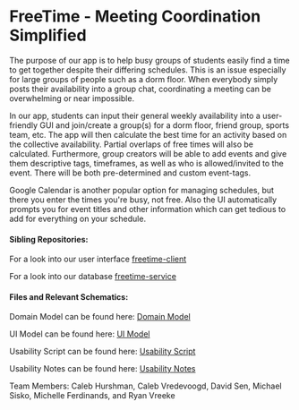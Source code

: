 # FreeTime - Meeting Coordination Simplified

The purpose of our app is to help busy groups of students easily find a time to get together despite their differing schedules. This is an issue especially for large groups of people such as a dorm floor. When everybody simply posts their availability into a group chat, coordinating a meeting can be overwhelming or near impossible.

In our app, students can input their general weekly availability into a user-friendly GUI and join/create a group(s) for a dorm floor, friend group, sports team, etc. The app will then calculate the best time for an activity based on the collective availability. Partial overlaps of free times will also be calculated. Furthermore, group creators will be able to add events and give them descriptive tags, timeframes, as well as who is allowed/invited to the event. There will be both pre-determined and custom event-tags.

Google Calendar is another popular option for managing schedules, but there you enter the times you're busy, not free. Also the UI automatically prompts you for event titles and other information which can get tedious to add for everything on your schedule.

#### Sibling Repositories:

For a look into our user interface [freetime-client](https://github.com/calvin-cs262-fall2020-teamD/freetime-client)

For a look into our database [freetime-service](https://github.com/calvin-cs262-fall2020-teamD/freetime-service)

#### Files and Relevant Schematics:
  
  Domain Model can be found here: [Domain Model](https://github.com/calvin-cs262-fall2020-teamD/freetime-project/blob/master/domainModel.png)
  
  UI Model can be found here: [UI Model](https://github.com/calvin-cs262-fall2020-teamD/freetime-project/blob/master/uiModel.png)
 
  Usability Script can be found here: [Usability Script](https://github.com/calvin-cs262-fall2020-teamD/freetime-project/blob/master/Usability_Script_v7.pdf)
  
  Usability Notes can be found here: [Usability Notes](https://github.com/calvin-cs262-fall2020-teamD/freetime-project/blob/master/Usability_Test_Notes.pdf)
 
Team Members: Caleb Hurshman, Caleb Vredevoogd, David Sen,
Michael Sisko, Michelle Ferdinands, and Ryan Vreeke

